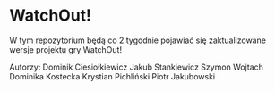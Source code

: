 # WatchOut!
W tym repozytorium będą co 2 tygodnie pojawiać się zaktualizowane wersje projektu gry WatchOut!

Autorzy:
Dominik Ciesiołkiewicz
Jakub Stankiewicz
Szymon Wojtach
Dominika Kostecka
Krystian Pichliński
Piotr Jakubowski
